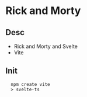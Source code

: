 # Rick and Morty

## Desc

- Rick and Morty and Svelte
- Vite

## Init

```
  npm create vite
  > svelte-ts
```
